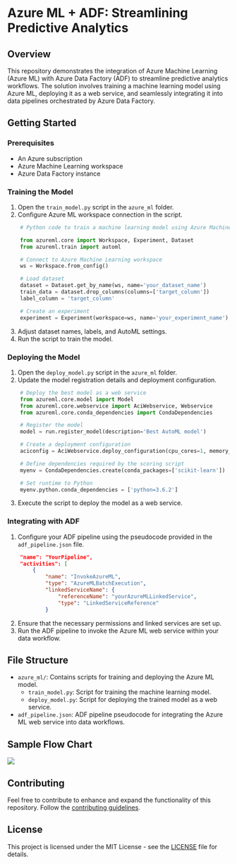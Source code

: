 # Azure ML + ADF: Streamlining Predictive Analytics

## Overview

This repository demonstrates the integration of Azure Machine Learning (Azure ML) with Azure Data Factory (ADF) to streamline predictive analytics workflows. The solution involves training a machine learning model using Azure ML, deploying it as a web service, and seamlessly integrating it into data pipelines orchestrated by Azure Data Factory.

## Getting Started

### Prerequisites

- An Azure subscription
- Azure Machine Learning workspace
- Azure Data Factory instance

### Training the Model

1. Open the `train_model.py` script in the `azure_ml` folder.
2. Configure Azure ML workspace connection in the script.
```python
    # Python code to train a machine learning model using Azure Machine Learning

	from azureml.core import Workspace, Experiment, Dataset
	from azureml.train import automl

	# Connect to Azure Machine Learning workspace
	ws = Workspace.from_config()

	# Load dataset
	dataset = Dataset.get_by_name(ws, name='your_dataset_name')
	train_data = dataset.drop_columns(columns=['target_column'])
	label_column = 'target_column'

	# Create an experiment
	experiment = Experiment(workspace=ws, name='your_experiment_name')
```

3. Adjust dataset names, labels, and AutoML settings.
4. Run the script to train the model.

### Deploying the Model

1. Open the `deploy_model.py` script in the `azure_ml` folder.
2. Update the model registration details and deployment configuration.
```python
    # Deploy the best model as a web service
	from azureml.core.model import Model
	from azureml.core.webservice import AciWebservice, Webservice
	from azureml.core.conda_dependencies import CondaDependencies

	# Register the model
	model = run.register_model(description='Best AutoML model')

	# Create a deployment configuration
	aciconfig = AciWebservice.deploy_configuration(cpu_cores=1, memory_gb=1)

	# Define dependencies required by the scoring script
	myenv = CondaDependencies.create(conda_packages=['scikit-learn'])

	# Set runtime to Python
	myenv.python.conda_dependencies = ['python=3.6.2']
```
3. Execute the script to deploy the model as a web service.

### Integrating with ADF

1. Configure your ADF pipeline using the pseudocode provided in the `adf_pipeline.json` file.
```json
    "name": "YourPipeline",
    "activities": [
        {
            "name": "InvokeAzureML",
            "type": "AzureMLBatchExecution",
            "linkedServiceName": {
                "referenceName": "yourAzureMLLinkedService",
                "type": "LinkedServiceReference"
            }
```
2. Ensure that the necessary permissions and linked services are set up.
3. Run the ADF pipeline to invoke the Azure ML web service within your data workflow.

## File Structure

- `azure_ml/`: Contains scripts for training and deploying the Azure ML model.
  - `train_model.py`: Script for training the machine learning model.
  - `deploy_model.py`: Script for deploying the trained model as a web service.
- `adf_pipeline.json`: ADF pipeline pseudocode for integrating the Azure ML web service into data workflows.

## Sample Flow Chart
![](/azure_ml/blob/aml-adf.png)


## Contributing

Feel free to contribute to enhance and expand the functionality of this repository. Follow the [contributing guidelines](CONTRIBUTING.md).

## License

This project is licensed under the MIT License - see the [LICENSE](LICENSE) file for details.
